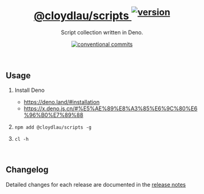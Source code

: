 <h1 align="center">
  <a href="https://npmjs.com/package/@cloydlau/scripts" target="_blank" rel="noopener noreferrer">
    @cloydlau/scripts <sup><img alt="version" src="https://versionbadg.es/cloydlau/scripts.svg"></sup>
  </a>
</h1>

<p align="center">
  Script collection written in Deno.
</p>

<p align="center">
  <a href="https://conventionalcommits.org"><img alt="conventional commits" src="https://img.shields.io/badge/commits-Conventional-FE5196.svg?logo=conventionalcommits&logoColor=white"></a>
</p>

<br>

## Usage

1. Install Deno
    - https://deno.land/#installation
    - https://x.deno.js.cn/#%E5%AE%89%E8%A3%85%E6%9C%80%E6%96%B0%E7%89%88

2. `npm add @cloydlau/scripts -g`

3. `cl -h`

<br>

## Changelog

Detailed changes for each release are documented in the [release notes](https://github.com/cloydlau/scripts/releases)

<br>
